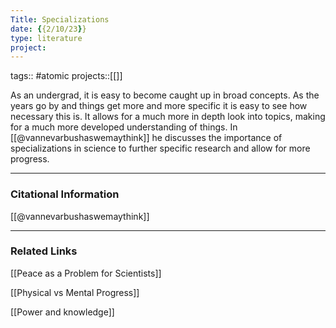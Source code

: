 ```yaml
---
Title: Specializations
date: {{2/10/23}}
type: literature
project:
---
```

tags:: #atomic 
projects::[[]]

As an undergrad, it is easy to become caught up in broad concepts. As the years go by and things get more and more specific it is easy to see how necessary this is. It allows for a much more in depth look into topics, making for a much more developed understanding of things. In [[@vannevarbushaswemaythink]] he discusses the importance of specializations in science to further specific research and allow for more progress.

---
### Citational Information

[[@vannevarbushaswemaythink]]

---

### Related Links


[[Peace as a Problem for Scientists]]

[[Physical vs Mental Progress]]

[[Power and knowledge]]